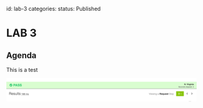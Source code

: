 id: lab-3
categories:
status: Published

# LAB 3

## Agenda

This is a test

![This](img/agenda.png)
